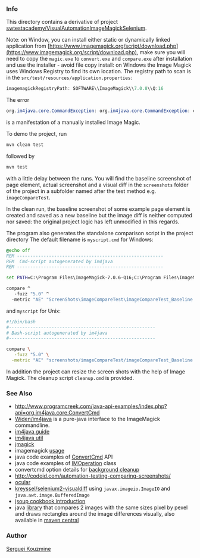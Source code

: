 ### Info

This directory contains a derivative of project [swtestacademy/VisualAutomationImageMagickSelenium](https://github.com/swtestacademy/VisualAutomationImageMagickSelenium).

Note: on Window, you can install either static or dynamically linked application
from [https://www.imagemagick.org/script/download.php](https://www.imagemagick.org/script/download.php), make sure you will need to
copy the `magic.exe` to `convert.exe` and `compare.exe` after installation and use the installer -
avoid file copy install: on Windows the Image Magick uses Windows Registry to find its own location. 
The registry path to scan is in the `src/test/resources/application.properties`:
```java
imagemagickRegistryPath: SOFTWARE\\ImageMagick\\7.0.8\\Q:16
```
The error
```java
org.im4java.core.CommandException: org.im4java.core.CommandException: convert.exe: RegistryKeyLookupFailed `CoderModulesPath' @error/module.c/GetMagickModulePath/657.
```
is a manifestation of a manually installed Image Magic.

To demo the project, run
```cmd
mvn clean test
```
followed by
```cmd
mvn test
```
with a little delay between the runs.
You will find the baseline screenshot of page element, actual screenshot and a visual diff
in the `screenshots` folder of the project in a subfolder named after the test method e.g. `imageCompareTest`.

In the clean run, the baseline screenshot of some example page element is created
and saved as a new baseline but the image diff is neither computed nor saved: the original project logic has left unmodified in this regards.

The program also generates the standalone comparison script in the project directory 
The default filename is `myscript.cmd` for Windows:
```cmd
@echo off
REM -------------------------------------------------------
REM  Cmd-script autogenerated by im4java
REM -------------------------------------------------------

set PATH=C:\Program Files\ImageMagick-7.0.6-Q16;C:\Program Files\ImageMagick-7.0.6-Q16;%PATH%

compare ^
   -fuzz "5.0" ^
  -metric "AE" "ScreenShots\imageCompareTest\imageCompareTest_Baseline.png" "ScreenShots\imageCompareTest\imageCompareTest_Actual.png" "ScreenShots\imageCompareTest\imageCompareTest_Diff.png"
```
and `myscript` for Unix:
```sh
#!/bin/bash
#-------------------------------------------------------
# Bash-script autogenerated by im4java
#-------------------------------------------------------

compare \
   -fuzz "5.0" \
  -metric "AE" "screenshots/imageCompareTest/imageCompareTest_Baseline.png" "screenshots/imageCompareTest/imageCompareTest_Actual.png" "screenshots/imageCompareTest/imageCompareTest_Diff.png"
```

In addition the project can resize the screen shots with the help of Image Magick.
The cleanup script `cleanup.cmd` is provided.

### See Also

  * http://www.programcreek.com/java-api-examples/index.php?api=org.im4java.core.ConvertCmd
  * [Widen/im4java](https://github.com/Widen/im4java) is a pure-java interface to the ImageMagick commandline.
  * [im4java guide](http://im4java.sourceforge.net/docs/dev-guide.html)
  * [im4java util](https://github.com/hailin0/im4java-util)
  * [jmagick](https://github.com/techblue/jmagick)
  * imagemagick [usage](http://www.imagemagick.org/Usage/)
  * java code examples of [ConvertCmd](https://www.programcreek.com/java-api-examples/?api=org.im4java.core.ConvertCmd) API
  * java code examples of [IMOperation](https://www.programcreek.com/java-api-examples/index.php?api=org.im4java.core.IMOperation) class
  * convertcmd option details for [background cleanup](https://snippets.aktagon.com/snippets/558-how-to-remove-a-background-with-imagemagick)
  * http://codoid.com/automation-testing-comparing-screenshots/
  * [ocular](https://github.com/vinsguru/ocular)
  * [kreyssel/selenium2-visualdiff](https://github.com/kreyssel/selenium2-visualdiff) using `javax.imageio.ImageIO` and `java.awt.image.BufferedImage`
  * [jsoup cookbook introduction](https://jsoup.org/cookbook/introduction/parsing-a-document)
  * java [library](https://github.com/romankh3/image-comparison) that compares 2 images with the same sizes pixel by pexel and draws rectangles around the image differences visually, also available in [maven central](https://search.maven.org/artifact/com.github.romankh3/image-comparison/3.1.1/jar)

### Author
[Serguei Kouzmine](kouzmine_serguei@yahoo.com)

